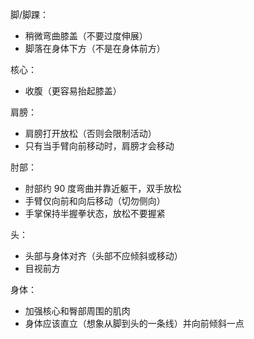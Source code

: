 

脚/脚踝：
- 稍微弯曲膝盖（不要过度伸展） 
- 脚落在身体下方（不是在身体前方）
    

核心：

- 收腹（更容易抬起膝盖）
    

肩膀：

- 肩膀打开放松（否则会限制活动）
- 只有当手臂向前移动时，肩膀才会移动
    

肘部：

- 肘部约 90 度弯曲并靠近躯干，双手放松
- 手臂仅向前和向后移动（切勿侧向）
- 手掌保持半握拳状态，放松不要握紧
    

头：

- 头部与身体对齐（头部不应倾斜或移动）
- 目视前方
    

身体：

- 加强核心和臀部周围的肌肉
- 身体应该直立（想象从脚到头的一条线）并向前倾斜一点